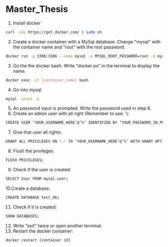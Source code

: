 # Master_Thesis

1. Install docker
```bash
curl -sSL https://get.docker.com/ | sudo sh
```
2. Create a docker container with a MySql database. Change "mysql" with the container name and "root" with the root password. 
```bash
docker run -p 3306:3306 --name mysql -e MYSQL_ROOT_PASSWORD=root -d mysql:8.0.26
```
3. Go the the docker bash. Write "docker ps" in the terminal to display the name. 
```bash
docker exec -it [container_name] bash
```
4. Go into mysql
```bash
mysql -uroot -p
```
5. An password input is prompted. Write the password used in step 6.
6. Create an admin user with all right (Remember to use: ‘):
```bash
CREATE USER ‘YOUR_USERNAME_HERE’@’%’ IDENTIFIED BY ‘YOUR_PASSWORD_IN_PLAIN_TEXT_HERE’;
```
7. Give that user all rights:
```bash
GRANT ALL PRIVILEGES ON *.* TO ‘YOUR_USERNAME_HERE’@’%’ WITH GRANT OPTION;
```
8. Flush the privileges
```bash
FLUSH PRIVILEGES;
```
9. Check if the user is created:
```bash
SELECT User FROM mysql.user;
```
10.Create a database:
```bash
CREATE DATABASE test_db;
```
11. Check if it is created:
```bash
SHOW DATABASES;
```
12. Write "exit" twice or open another terminal.
13. Restart the docker container:
```bash
docker restart [container id]
```
